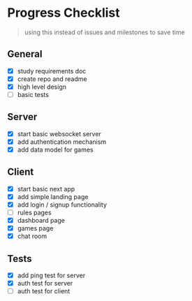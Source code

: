 # Progress Checklist
> using this instead of issues and milestones to save time

## General
- [x] study requirements doc
- [x] create repo and readme
- [x] high level design
- [ ] basic tests

## Server
- [x] start basic websocket server
- [x] add authentication mechanism
- [x] add data model for games

## Client
- [x] start basic next app
- [x] add simple landing page
- [x] add login / signup functionality
- [ ] rules pages
- [x] dashboard page
- [x] games page
- [x] chat room

## Tests
- [x] add ping test for server
- [x] auth test for server
- [ ] auth test for client 